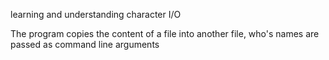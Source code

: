 learning and understanding character I/O

The program copies the content of a file into another file, who's names
are passed as command line arguments
